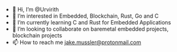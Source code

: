 - 👋 Hi, I’m @Urvirith
- 👀 I’m interested in Embedded, Blockchain, Rust, Go and C
- 🌱 I’m currently learning C and Rust for Embedded Applications
- 💞️ I’m looking to collaborate on baremetal embedded projects, blockchain projects
- 📫 How to reach me jake.mussler@protonmail.com

<!---
Urvirith/Urvirith is a ✨ special ✨ repository because its `README.md` (this file) appears on your GitHub profile.
You can click the Preview link to take a look at your changes.
--->
